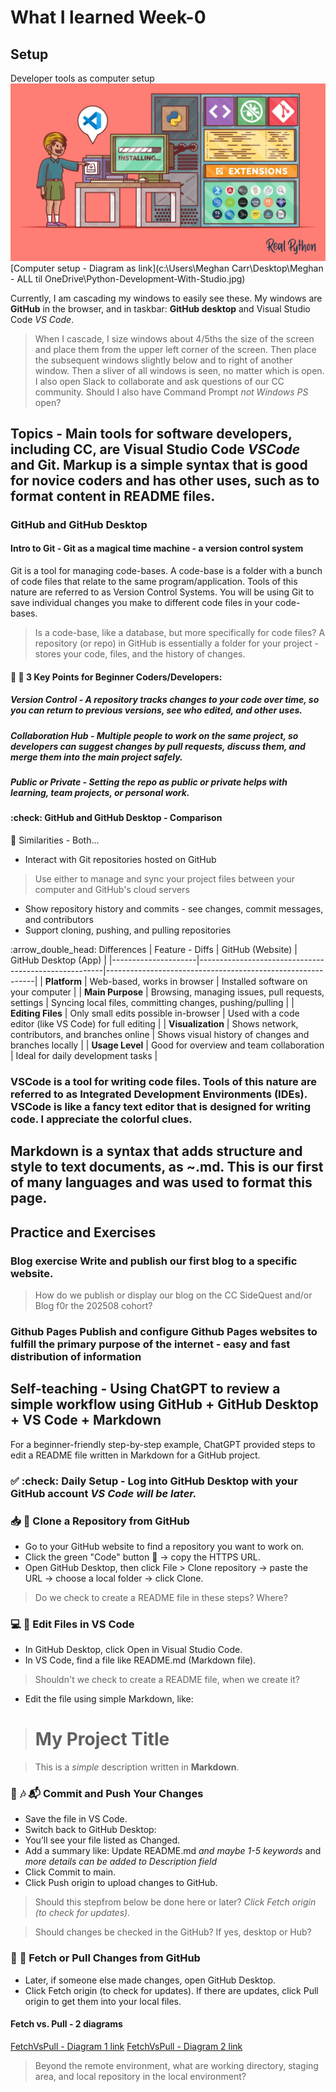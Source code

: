 # What I learned Week-0

## Setup
Developer tools as computer setup
![Computer setup - Diagram as image](Python-Development-With-Studio.jpg)
[Computer setup - Diagram as link](c:\Users\Meghan Carr\Desktop\Meghan - ALL til OneDrive\Python-Development-With-Studio.jpg)

Currently, I am cascading my windows to easily see these. My windows are **GitHub** in the browser, and in taskbar: **GitHub desktop** and Visual Studio Code *VS Code*.
> When I cascade, I size windows about 4/5ths the size of the screen and place them from the upper left corner of the screen. Then place the subsequent windows slightly below and to right of another window. Then a sliver of all windows is seen, no matter which is open.
I also open Slack to collaborate and ask questions of our CC community. 
> Should I also have Command Prompt *not Windows PS* open?

## Topics - Main tools for software developers, including CC, are Visual Studio Code *VSCode* and Git. Markup is a simple syntax that is good for novice coders and has other uses, such as to format content in README files. 

### GitHub and GitHub Desktop 
#### Intro to Git - Git as a magical time machine - a version control system

Git is a tool for managing code-bases. A code-base is a folder with a bunch of code files that relate to the same program/application. Tools of this nature are referred to as Version Control Systems. You will be using Git to save individual changes you make to different code files in your code-bases. 
> Is a code-base, like a database, but more specifically for code files?
A repository (or repo) in GitHub is essentially a folder for your project - stores your code, files, and the history of changes.

#### 🔑 :key: 3 Key Points for Beginner Coders/Developers:
##### **Version Control** - A repository tracks changes to your code over time, so you can return to previous versions, see who edited, and other uses. 
##### **Collaboration Hub** - Multiple people to work on the same project, so developers can suggest changes *by pull requests*, discuss them, and merge them into the main project safely. 
##### **Public or Private** - Setting the repo as public or private helps with learning, team projects, or personal work.

#### :check: GitHub and GitHub Desktop - Comparison

🔄 Similarities - Both...
- Interact with Git repositories hosted on GitHub
>Use either to manage and sync your project files between your computer and GitHub's cloud servers
- Show repository history and commits - see changes, commit messages, and contributors
- Support cloning, pushing, and pulling repositories

:arrow_double_head: Differences
| Feature - Diffs     | GitHub (Website)                                     | GitHub Desktop (App)                                      |
|---------------------|------------------------------------------------------|------------------------------------------------------------|
| **Platform**        | Web-based, works in browser                          | Installed software on your computer                        |
| **Main Purpose**    | Browsing, managing issues, pull requests, settings   | Syncing local files, committing changes, pushing/pulling   |
| **Editing Files**   | Only small edits possible in-browser                 | Used with a code editor (like VS Code) for full editing    |
| **Visualization**   | Shows network, contributors, and branches online     | Shows visual history of changes and branches locally       |
| **Usage Level**     | Good for overview and team collaboration             | Ideal for daily development tasks                          |


### VSCode is a tool for writing code files. Tools of this nature are referred to as Integrated Development Environments (IDEs). VSCode is like a fancy text editor that is designed for writing code. I appreciate the colorful clues. 


## Markdown is a syntax that adds structure and style to text documents, as ~.md. This is our first of many languages and was used to format this page. 

## Practice and Exercises

### **Blog exercise** Write and publish our first blog to a specific website. 
>How do we publish or display our blog on the CC SideQuest and/or Blog f0r the 202508 cohort?
### **Github Pages** Publish and configure Github Pages websites to fulfill the primary purpose of the internet - easy and fast distribution of information

## Self-teaching - Using ChatGPT to review a simple workflow using GitHub + GitHub Desktop + VS Code + Markdown
For a beginner-friendly step-by-step example, ChatGPT provided steps to edit a README file written in Markdown for a GitHub project.

### ✅ :check: Daily Setup - Log into GitHub Desktop with your GitHub account  *VS Code will be later.*
### 📥 :card_index: Clone a Repository from GitHub
- Go to your GitHub website to find a repository you want to work on.
- Click the green "Code" button :green_book: → copy the HTTPS URL.
- Open GitHub Desktop, then click File > Clone repository → paste the URL → choose a local folder → click Clone.
> Do we check to create a README file in these steps? Where?

### 💻 :date: Edit Files in VS Code
- In GitHub Desktop, click Open in Visual Studio Code.
- In VS Code, find a file like README.md (Markdown file).
> Shouldn't we check to create a README file, when we create it?
- Edit the file using simple Markdown, like:
># My Project Title

>This is a *simple* description written in **Markdown**.


### 💾 :notes: :mailbox_with_mail: Commit and Push Your Changes
- Save the file in VS Code.
- Switch back to GitHub Desktop:
- You’ll see your file listed as Changed.
- Add a summary like: Update README.md *and maybe 1-5 keywords* and *more details can be added to Description field*
- Click Commit to main.
- Click Push origin to upload changes to GitHub.
> Should this stepfrom below be done here or later? *Click Fetch origin (to check for updates).*

> Should changes be checked in the GitHub? If yes, desktop or Hub? 

### 🔄 :arrows_counterclockwise: Fetch or Pull Changes from GitHub
- Later, if someone else made changes, open GitHub Desktop.
- Click Fetch origin (to check for updates).
If there are updates, click Pull origin to get them into your local files.
#### Fetch vs. Pull - 2 diagrams
[FetchVsPull - Diagram 1 link](https://share.google/images/HO04f1blcbywoglnk)
[FetchVsPull - Diagram 2 link](https://share.google/images/cnqUU7A8Rl7WEI2XB)
> Beyond the remote environment, what are working directory, staging area, and local repository in the local environment?